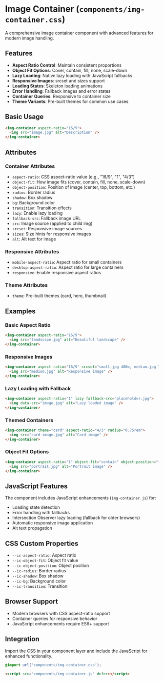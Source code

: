 # Image Container (`components/img-container.css`)

A comprehensive image container component with advanced features for modern image handling.

## Features

- **Aspect Ratio Control**: Maintain consistent proportions
- **Object Fit Options**: Cover, contain, fill, none, scale-down
- **Lazy Loading**: Native lazy loading with JavaScript fallbacks
- **Responsive Images**: srcset and sizes support
- **Loading States**: Skeleton loading animations
- **Error Handling**: Fallback images and error states
- **Container Queries**: Responsive to container size
- **Theme Variants**: Pre-built themes for common use cases

## Basic Usage

```html
<img-container aspect-ratio="16/9">
  <img src="image.jpg" alt="Description" />
</img-container>
```

## Attributes

### Container Attributes

- `aspect-ratio`: CSS aspect-ratio value (e.g., "16/9", "1", "4/3")
- `object-fit`: How image fits (cover, contain, fill, none, scale-down)
- `object-position`: Position of image (center, top, bottom, etc.)
- `radius`: Border radius
- `shadow`: Box shadow
- `bg`: Background color
- `transition`: Transition effects
- `lazy`: Enable lazy loading
- `fallback-src`: Fallback image URL
- `src`: Image source (applied to child img)
- `srcset`: Responsive image sources
- `sizes`: Size hints for responsive images
- `alt`: Alt text for image

### Responsive Attributes

- `mobile-aspect-ratio`: Aspect ratio for small containers
- `desktop-aspect-ratio`: Aspect ratio for large containers
- `responsive`: Enable responsive aspect ratios

### Theme Attributes

- `theme`: Pre-built themes (card, hero, thumbnail)

## Examples

### Basic Aspect Ratio

```html
<img-container aspect-ratio="16/9">
  <img src="landscape.jpg" alt="Beautiful landscape" />
</img-container>
```

### Responsive Images

```html
<img-container aspect-ratio="16/9" srcset="small.jpg 480w, medium.jpg 768w, large.jpg 1024w" sizes="(max-width: 480px) 100vw, (max-width: 768px) 50vw, 33vw">
  <img src="medium.jpg" alt="Responsive image" />
</img-container>
```

### Lazy Loading with Fallback

```html
<img-container aspect-ratio="1" lazy fallback-src="placeholder.jpg">
  <img data-src="image.jpg" alt="Lazy loaded image" />
</img-container>
```

### Themed Containers

```html
<img-container theme="card" aspect-ratio="4/3" radius="0.75rem">
  <img src="card-image.jpg" alt="Card image" />
</img-container>
```

### Object Fit Options

```html
<img-container aspect-ratio="1" object-fit="contain" object-position="top">
  <img src="portrait.jpg" alt="Portrait image" />
</img-container>
```

## JavaScript Features

The component includes JavaScript enhancements (`img-container.js`) for:

- Loading state detection
- Error handling with fallbacks
- Intersection Observer lazy loading (fallback for older browsers)
- Automatic responsive image application
- Alt text propagation

## CSS Custom Properties

- `--ic-aspect-ratio`: Aspect ratio
- `--ic-object-fit`: Object fit value
- `--ic-object-position`: Object position
- `--ic-radius`: Border radius
- `--ic-shadow`: Box shadow
- `--ic-bg`: Background color
- `--ic-transition`: Transition

## Browser Support

- Modern browsers with CSS aspect-ratio support
- Container queries for responsive behavior
- JavaScript enhancements require ES6+ support

## Integration

Import the CSS in your component layer and include the JavaScript for enhanced functionality.

```css
@import url('components/img-container.css');
```

```html
<script src="components/img-container.js" defer></script>
```